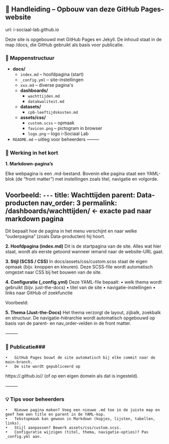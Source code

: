 ## 🧭 Handleiding – Opbouw van deze GitHub Pages-website

url: i-sociaal-lab.github.io

Deze site is opgebouwd met GitHub Pages en Jekyll.
De inhoud staat in de map /docs, die GitHub gebruikt als basis voor publicatie.

### 📁 Mappenstructuur

- **docs/**
  - `index.md` – hoofdpagina (start)
  - `_config.yml` – site-instellingen
  - `xxx.md` – diverse pagina's
  - **dashboards/**
    - `wachttijden.md`
    - `datakwaliteit.md`
  - **datasets/**
    - `cpb-leeftijdskosten.md`
  - **assets/css/**
    - `custom.scss` – opmaak
    - `favicon.png` – pictogram in browser
    - `logo.png` – logo i-Sociaal Lab
- `README.md` – uitleg voor beheerders
⸻

### 🧩 Werking in het kort
**1.	Markdown-pagina’s** 

Elke webpagina is een .md-bestand.
Bovenin elke pagina staat een YAML-blok (de “front matter”) met instellingen zoals titel, navigatie en volgorde. 

Voorbeeld:
`---`
title: Wachttijden
parent: Data-producten
nav_order: 3
permalink: /dashboards/wachttijden/        ← exacte pad naar markdown pagina
---
Dit bepaalt hoe de pagina in het menu verschijnt en naar welke “ouderpagina” (zoals Data-producten) hij hoort.

**2.	Hoofdpagina (index.md)**
Dit is de startpagina van de site.
Alles wat hier staat, wordt als eerste getoond wanneer iemand naar de website-URL gaat.
	
**3.	Stijl (SCSS / CSS)**
In docs/assets/css/custom.scss staat de eigen opmaak (bijv. knoppen en kleuren).
Deze SCSS-file wordt automatisch omgezet naar CSS bij het bouwen van de site.
	
**4.	Configuratie (_config.yml)**
Deze YAML-file bepaalt:
	•	welk thema wordt gebruikt (bijv. just-the-docs)
	•	titel van de site
	•	navigatie-instellingen
	•	links naar GitHub of zoekfunctie

Voorbeeld:

**5.	Thema (Just-the-Docs)**
Het thema verzorgt de layout, zijbalk, zoekbalk en structuur.
De navigatie-hiërarchie wordt automatisch opgebouwd op basis van de parent- en nav_order-velden in de front matter.

⸻

### 🚀 Publicatie###
	•	GitHub Pages bouwt de site automatisch bij elke commit naar de main-branch.
	•	De site wordt gepubliceerd op
https://<organisatie>.github.io/<repositorynaam>/
(of op een eigen domein als dat is ingesteld).

⸻

### 💡 Tips voor beheerders
	•	Nieuwe pagina maken? Voeg een nieuwe .md toe in de juiste map en geef hem een title en parent in de YAML-kop.
	•	Tekstopmaak kan gewoon in Markdown (kopjes, lijsten, tabellen, links).
	•	Stijl aanpassen? Bewerk assets/css/custom.scss.
	•	Configuratie wijzigen (titel, thema, navigatie-opties)? Pas _config.yml aan.
